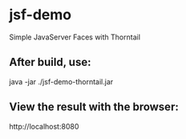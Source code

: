 # jsf-demo
Simple JavaServer Faces with Thorntail

## After build, use:
java -jar ./jsf-demo-thorntail.jar

## View the result with the browser:
http://localhost:8080
